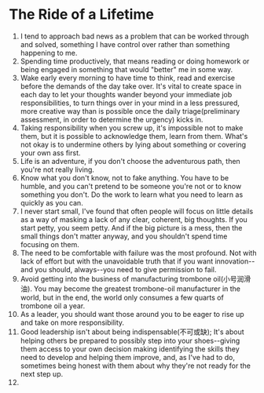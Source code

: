 # The Ride of a Lifetime

1. I tend to approach bad news as a problem that can be worked through and solved, something I have control over rather than something happening to me.
2. Spending time productively, that means reading or doing homework or being engaged in something that would "better" me in some way.
3. Wake early every morning to have time to think, read and exercise before the demands of the day take over. It's vital to create space in each day to let your thoughts wander beyond your immediate job responsibilities, to turn things over in your mind in a less pressured, more creative way than is possible once the daily triage(preliminary assessment, in order to determine the urgency) kicks in. 
4. Taking responsibility when you screw up, it's impossible not to make them, but it is possible to acknowledge them, learn from them. What's not okay is to undermine others by lying about something or covering your own ass first. 
5. Life is an adventure, if you don't choose the adventurous path, then you're not really living.
6. Know what you don't know, not to fake anything. You have to be humble, and you can't pretend to be someone you're not or to know something you don't. Do the work to learn what you need to learn as quickly as you can.
7. I never start small, I've found that often people will focus on little details as a way of masking a lack of any clear, coherent, big thoughts. If you start petty, you seem petty. And if the big picture is a mess, then the small things don't matter anyway, and you shouldn't spend time focusing on them.
8. The need to be comfortable with failure was the most profound. Not with lack of effort but with the unavoidable truth that if you want innovation--and you should, always--you need to give permission to fail.
9. Avoid getting into the business of manufacturing trombone oil(小号润滑油). You may become the greatest trombone-oil manufacturer in the world, but in the end, the world only consumes a few quarts of trombone oil a year.
10. As a leader, you should want those around you to be eager to rise up and take on more responsibility.
11. Good leadership isn't about being indispensable(不可或缺); It's about helping others be prepared to possibly step into your shoes--giving them access to your own decision making identifying the skills they need to develop and helping them improve, and, as I've had to do, sometimes being honest with them about why they're not ready for the next step up. 
12.  
